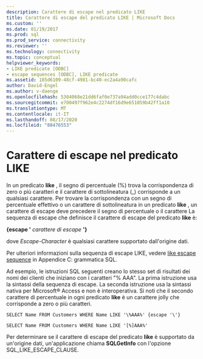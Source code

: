 ```yaml
---
description: Carattere di escape nel predicato LIKE
title: Carattere di escape del predicato LIKE | Microsoft Docs
ms.custom: ''
ms.date: 01/19/2017
ms.prod: sql
ms.prod_service: connectivity
ms.reviewer: ''
ms.technology: connectivity
ms.topic: conceptual
helpviewer_keywords:
- LIKE predicate [ODBC]
- escape sequences [ODBC], LIKE predicate
ms.assetid: 185d6109-48cf-4981-bc40-ec2a4a90cafc
author: David-Engel
ms.author: v-daenge
ms.openlocfilehash: 5304068e21dd6faf0e737a94add0cce177c4dabc
ms.sourcegitcommit: e700497f962e4c2274df16d9e651059b42ff1a10
ms.translationtype: MT
ms.contentlocale: it-IT
ms.lasthandoff: 08/17/2020
ms.locfileid: "88476553"
---
```

# <a name="like-predicate-escape-character"></a>Carattere di escape nel predicato LIKE
In un predicato **like** , il segno di percentuale (%) trova la corrispondenza di zero o più caratteri e il carattere di sottolineatura (_) corrisponde a un qualsiasi carattere. Per trovare la corrispondenza con un segno di percentuale effettivo o un carattere di sottolineatura in un predicato **like** , un carattere di escape deve precedere il segno di percentuale o il carattere La sequenza di escape che definisce il carattere di escape del predicato **like** è:  
  
 **{escape '** *carattere di escape* **'}**  
  
 dove *Escape-Character* è qualsiasi carattere supportato dall'origine dati.  
  
 Per ulteriori informazioni sulla sequenza di escape LIKE, vedere [like escape sequence](../../../odbc/reference/appendixes/like-escape-sequence.md) in Appendice C: grammatica SQL.  
  
 Ad esempio, le istruzioni SQL seguenti creano lo stesso set di risultati dei nomi dei clienti che iniziano con i caratteri "% AAA". La prima istruzione usa la sintassi della sequenza di escape. La seconda istruzione usa la sintassi nativa per Microsoft® Access e non è interoperativa. Si noti che il secondo carattere di percentuale in ogni predicato **like** è un carattere jolly che corrisponde a zero o più caratteri.  
  
```  
SELECT Name FROM Customers WHERE Name LIKE '\%AAA%' {escape '\'}  
  
SELECT Name FROM Customers WHERE Name LIKE '[%]AAA%'  
```  
  
 Per determinare se il carattere di escape del predicato **like** è supportato da un'origine dati, un'applicazione chiama **SQLGetInfo** con l'opzione SQL_LIKE_ESCAPE_CLAUSE.
